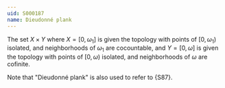 ```yaml
---
uid: S000187
name: Dieudonné plank
---
```


The set $X\times Y$ 
where $X=[0,\omega_1]$ is given the topology with points of $[0,\omega_1)$
isolated, and neighborhoods of $\omega_1$ are cocountable,
and $Y=[0,\omega]$ is given the topology with points of $[0,\omega)$
isolated, and neighborhoods of $\omega$ are cofinite.

Note that "Dieudonné plank" is also used to refer to {S87}.
